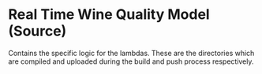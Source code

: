 # Real Time Wine Quality Model (Source)
Contains the specific logic for the lambdas. These are the directories which
are compiled and uploaded during the build and push process respectively.